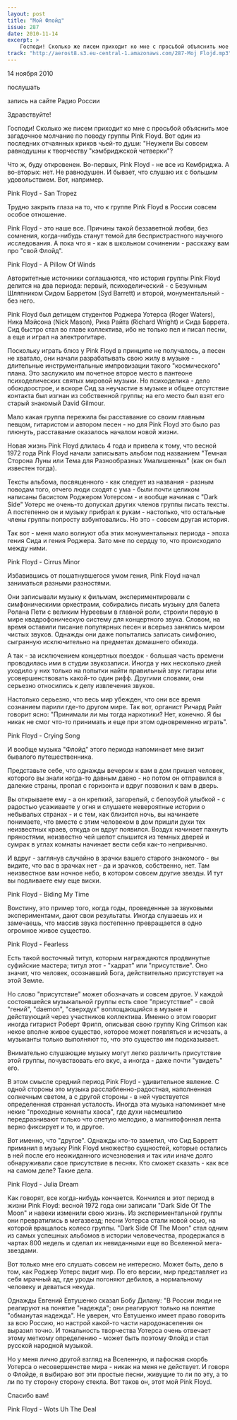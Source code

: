 ```yaml
---
layout: post
title: "Мой Флойд"
issue: 287
date: 2010-11-14
excerpt: >
    Господи! Сколько же писем приходит ко мне с просьбой объяснить мое загадочное молчание по поводу группы Pink Floyd. Вот один из последних отчаянных криков чьей-то души: "Неужели Вы совсем равнодушны к творчеству "кэмбриджской четверки"?
track: "http://aerost8.s3.eu-central-1.amazonaws.com/287-Moj Flojd.mp3"
---
```


14 ноября 2010

послушать

запись на сайте Радио России

Здравствуйте!

Господи! Сколько же писем приходит ко мне с просьбой объяснить мое загадочное молчание по поводу группы Pink Floyd. Вот один из последних отчаянных криков чьей-то души: "Неужели Вы совсем равнодушны к творчеству "кэмбриджской четверки"?

Что ж, буду откровенен. Во-первых, Pink Floyd - не все из Кембриджа. А во-вторых: нет. Не равнодушен. И бывает, что слушаю их c большим удовольствием. Вот, например.

Pink Floyd - San Tropez

Трудно закрыть глаза на то, что к группе Pink Floyd в России совсем особое отношение.

Pink Floyd - это наше все. Причины такой беззаветной любви, без сомнения, когда-нибудь станут темой для беспристрастного научного исследования. А пока что я - как в школьном сочинении - расскажу вам про "свой Флойд".

Pink Floyd - A Pillow Of Winds

Авторитетные источники соглашаются, что история группы Pink Floyd делится на два периода: первый, психоделический - с Безумным Шляпником Сидом Барретом (Syd Barrett) и второй, монументальный - без него.

Pink Floyd был детищем студентов Роджера Уотерса (Roger Waters), Ника Мэйсона (Nick Mason), Рика Райта (Richard Wright) и Сида Баррета. Сид быстро стал во главе коллектива, ибо не только пел и писал песни, а еще и играл на электрогитаре.

Поскольку играть блюз у Pink Floyd в принципе не получалось, а песен не хватало, они начали разрабатывать свою жилу в музыке - длительные инструментальные импровизации такого "космического" плана. Это заслужило им почетное второе место в пантеоне психоделических святых мировой музыки. Но психоделика - дело обоюдоострое, и вскоре Сид за неучастие в музыке и общее отсутствие контакта был изгнан из собственной группы; на его место был взят его старый знакомый David Gilmour.

Мало какая группа пережила бы расставание со своим главным певцом, гитаристом и автором песен - но для Pink Floyd это было раз плюнуть, расставание оказалось началом новой жизни.

Новая жизнь Pink Floyd длилась 4 года и привела к тому, что весной 1972 года Pink Floyd начали записывать альбом под названием "Темная Сторона Луны или Тема для Разнообразных Умалишенных" (как он был известен тогда).

Тексты альбома, посвященного - как следует из названия - разным поводам того, отчего люди сходят с ума - были почти целиком написаны басистом Роджером Уотерсом - и вообще начиная с "Dark Side" Уотерс не очень-то допускал других членов группы писать тексты. А постепенно он и музыку прибрал к рукам - настолько, что остальные члены группы попросту взбунтовались. Но это - совсем другая история.

Так вот - меня мало волнуют оба этих монументальных периода - эпоха гения Сида и гения Роджера. Зато мне по сердцу то, что происходило между ними.

Pink Floyd - Cirrus Minor

Избавившись от пошатнувшегося умом гения, Pink Floyd начал заниматься разными разностями.

Они записывали музыку к фильмам, экспериментировали с симфоническими оркестрами, собирались писать музыку для балета Ролана Пети с великим Нуреевым в главной роли, строили первую в мире квадрофоническую систему для концертного звука. Словом, на время оставили писание популярных песен и всерьез занялись миром чистых звуков. Однажды они даже попытались записать симфонию, сыгранную исключительно на предметах домашнего обихода.

А так - за исключением концертных поездок - большая часть времени проводилась ими в студии звукозаписи. Иногда у них несколько дней уходило у них только на попытки найти правильный звук гитары или усовершенствовать какой-то один рифф. Другими словами, они серьезно относились к делу извлечения звуков.

Настолько серьезно, что весь мир убежден, что они все время сознанием парили где-то другом мире. Так вот, органист Ричард Райт говорит ясно: "Принимали ли мы тогда наркотики? Нет, конечно. Я бы никак не смог что-то принимать и еще при этом одновременно играть".

Pink Floyd - Crying Song

И вообще музыка "Флойд" этого периода напоминает мне визит бывалого путешественника.

Представьте себе, что однажды вечером к вам в дом пришел человек, которого вы знали когда-то давным давно - но потом он отправился в далекие страны, пропал с горизонта и вдруг позвонил к вам в дверь.

Вы открываете ему - а он крепкий, загорелый, с белозубой улыбкой - с радостью усаживаете у огня и слушаете невероятные истории о небывалых странах - и с тем, как близится ночь, вы начинаете понимаете, что вместе с этим человеком в дом пришли духи тех неизвестных краев, откуда он вдруг появился. Воздух начинает пахнуть пряностями, неизвестно чей шепот слышится из темных дверей и сумрак в углах комнаты начинает вести себя как-то непривычно.

И вдруг - заглянув случайно в зрачки вашего старого знакомого - вы видите, что вас в зрачках нет - да и зрачков, собственно, нет. Там неизвестное вам ночное небо, в котором совсем другие звезды. И тут вы подливаете ему еще виски.

Pink Floyd - Biding My Time

Воистину, это пример того, когда годы, проведенные за звуковыми экспериментами, дают свои результаты. Иногда слушаешь их и замечаешь, что массив звука постепенно превращается в одно огромное живое существо.

Pink Floyd - Fearless

Есть такой восточный титул, которым награждаются продвинутые суфийские мастера; титул этот - "хадрат" или "присутствие". Оно значит, что человек, осознавший Бога, действительно присутствует на этой Земле.

Но слово "присутствие" может обозначать и совсем другое. У каждой состоявшейся музыкальной группы есть свое "присутствие" - свой "гений", "daemon", "сверхдух" воплощающийся в музыке и действующий через участников коллектива. Именно о этом говорит иногда гитарист Роберт Фрипп, описывая свою группу King Crimson как некое вполне живое существо, которое может появляться и исчезать, а музыканты только выполняют то, что это существо им подсказывает.

Внимательно слушающие музыку могут легко различить присутствие этой группы, почувствовать его вкус, а иногда - даже почти "увидеть" его.

В этом смысле средний период Pink Floyd - удивительное явление. С одной стороны это музыка расслабленно-радостная, наполненная солнечным светом, а с другой стороны - в ней чувствуется определенная странная усталость. Иногда эта музыка напоминает мне некие "проходные комнаты хаоса", где духи насмешливо передразнивают только что спетую мелодию, а магнитофонная лента верно фиксирует и то, и другое.

Вот именно, что "другое". Однажды кто-то заметил, что Сид Барретт приманил в музыку Pink Floyd множество сущностей, которые остались в ней после его неожиданного исчезновения и так или иначе долго обнаруживали свое присутствие в песнях. Кто сможет сказать - как все на самом деле? Такие дела.

Pink Floyd - Julia Dream

Как говорят, все когда-нибудь кончается. Кончился и этот период в жизни Pink Floyd: весной 1972 года они записали "Dark Side Of The Moon" и навеки изменили свою жизнь. Из экспериментальной группы они превратились в мегазвезд; песни Уотерса стали новой осью, на которой вращалось колесо группы. "Dark Side Of The Moon" стал одним из самых успешных альбомов в истории человечества, продержался в чартах 800 недель и сделал их невиданными еще во Вселенной мега-звездами.

Вот только мне его слушать совсем не интересно. Может быть, дело в том, как Роджер Уотерс видит мир. По его версии, мир представляет из себя мрачный ад, где уроды погоняют дебилов, а нормальному человеку и деваться некуда.

Однажды Евгений Евтушенко сказал Бобу Дилану: "В России люди не реагируют на понятие "надежда"; они реагируют только на понятие "обманутая надежда". Не уверен, что Евтушенко имеет право говорить за всю Россию, но настрой какой-то части народонаселения он выразил точно. И тональность творчества Уотерса очень отвечает этому меткому определению - может быть поэтому Флойд и стал русской народной музыкой.

Но у меня лично другой взгляд на Вселенную, и пафосная скорбь Уотерса о несовершенстве мира - никак на меня не действует. И говоря о Флойде, я выбираю вот эти простые песни, живущие то ли по эту, а то ли по ту сторону сторону стекла. Вот таков он, этот мой Pink Floyd.

Спасибо вам!

Pink Floyd - Wots Uh The Deal
